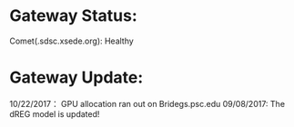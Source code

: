 **Gateway Status:**
===============
Comet(.sdsc.xsede.org): Healthy


**Gateway Update:**
===============
10/22/2017： GPU allocation ran out on Bridegs.psc.edu
09/08/2017: The dREG model is updated!
